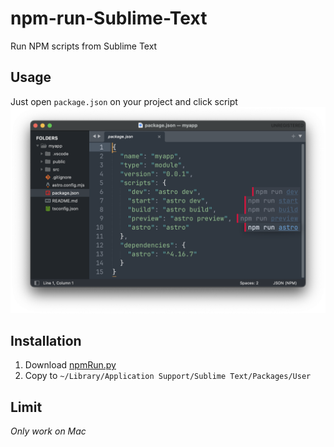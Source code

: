 # npm-run-Sublime-Text
Run NPM scripts from Sublime Text

## Usage
Just open `package.json` on your project and click script
![demo](./demo.png)

## Installation
1. Download [npmRun.py](./npmRun.py)
2. Copy to `~/Library/Application Support/Sublime Text/Packages/User`

## Limit
*Only work on Mac*
